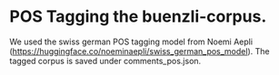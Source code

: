 # POS Tagging the buenzli-corpus.

We used the swiss german POS tagging model from Noemi Aepli (https://huggingface.co/noeminaepli/swiss_german_pos_model). The tagged corpus is saved under comments_pos.json.